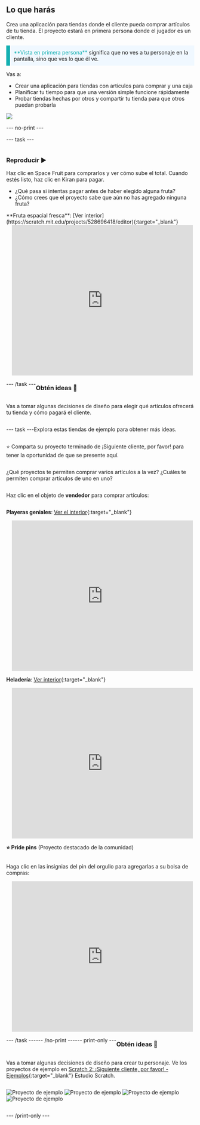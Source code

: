 ## Lo que harás

Crea una aplicación para tiendas donde el cliente pueda comprar artículos de tu tienda. El proyecto estará en primera persona donde el jugador es un cliente.

<p style="border-left: solid; border-width:10px; border-color: #0faeb0; background-color: aliceblue; padding: 10px;">
<span style="color: #0faeb0">**Vista en primera persona**</span> significa que no ves a tu personaje en la pantalla, sino que ves lo que él ve.
</p>

Vas a:
+ Crear una aplicación para tiendas con artículos para comprar y una caja
+ Planificar tu tiempo para que una versión simple funcione rápidamente
+ Probar tiendas hechas por otros y compartir tu tienda para que otros puedan probarla

![](images/example-strip.png)

--- no-print ---

--- task ---

<div style="display: flex; flex-wrap: wrap">
<div style="flex-basis: 175px; flex-grow: 1">  

### Reproducir ▶️

Haz clic en Space Fruit para comprarlos y ver cómo sube el total. Cuando estés listo, haz clic en Kiran para pagar. 

+ ¿Qué pasa si intentas pagar antes de haber elegido alguna fruta? 
+ ¿Cómo crees que el proyecto sabe que aún no has agregado ninguna fruta?

</div>
<div>
**Fruta espacial fresca**: [Ver interior](https://scratch.mit.edu/projects/528696418/editor){:target="_blank"}
<div class="scratch-preview" style="margin-left: 15px;">
  <iframe allowtransparency="true" width="485" height="402" src="https://scratch.mit.edu/projects/embed/528696418/?autostart=false" frameborder="0"></iframe>
</div>
</div>

--- /task ---

### Obtén ideas 💭

Vas a tomar algunas decisiones de diseño para elegir qué artículos ofrecerá tu tienda y cómo pagará el cliente.

--- task ---

Explora estas tiendas de ejemplo para obtener más ideas.

⭐ Comparta su proyecto terminado de ¡Siguiente cliente, por favor! para tener la oportunidad de que se presente aquí.

¿Qué proyectos te permiten comprar varios artículos a la vez? ¿Cuáles te permiten comprar artículos de uno en uno?

Haz clic en el objeto de **vendedor** para comprar artículos:

**Playeras geniales**: [Ver el interior](https://scratch.mit.edu/projects/528697069/editor){:target="_blank"}
<div class="scratch-preview" style="margin-left: 15px;">
  <iframe allowtransparency="true" width="485" height="402" src="https://scratch.mit.edu/projects/embed/528697069/?autostart=false" frameborder="0"></iframe>
</div>

**Heladería**: [Ver interior](https://scratch.mit.edu/projects/525972748/editor){:target="_blank"}
<div class="scratch-preview" style="margin-left: 15px;">
  <iframe allowtransparency="true" width="485" height="402" src="https://scratch.mit.edu/projects/embed/525972748/?autostart=false" frameborder="0"></iframe>
</div>

**⭐ Pride pins** (Proyecto destacado de la comunidad)

Haga clic en las insignias del pin del orgullo para agregarlas a su bolsa de compras:

<div class="scratch-preview" style="margin-left: 15px;">
  <iframe allowtransparency="true" width="485" height="402" src="https://scratch.mit.edu/projects/embed/750787529/?autostart=false" frameborder="0"></iframe>
</div>

--- /task ---

--- /no-print ---

--- print-only ---

### Obtén ideas 💭

Vas a tomar algunas decisiones de diseño para crear tu personaje. Ve los proyectos de ejemplo en [Scratch 2: ¡Siguiente cliente, por favor! - Ejemplos](https://scratch.mit.edu/studios/29611454/){:target="_blank"} Estudio Scratch.

![Proyecto de ejemplo](images/fruit.png) ![Proyecto de ejemplo](images/tshirt.png) ![Proyecto de ejemplo](images/icecream.png) ![Proyecto de ejemplo](images/vending.png)

--- /print-only ---

